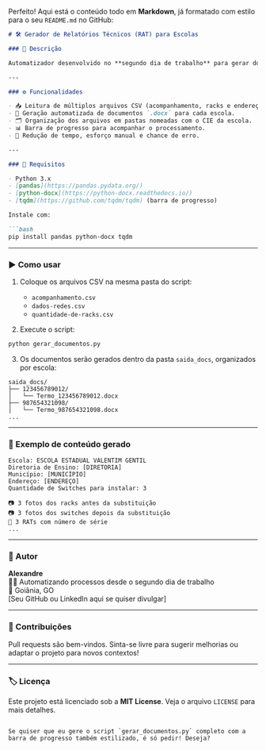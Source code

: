 Perfeito! Aqui está o conteúdo todo em **Markdown**, já formatado com estilo para o seu `README.md` no GitHub:

```markdown
# 🛠️ Gerador de Relatórios Técnicos (RAT) para Escolas

### 📌 Descrição

Automatizador desenvolvido no **segundo dia de trabalho** para gerar documentos Word (.docx) personalizados com informações técnicas de **635 escolas** da rede estadual. O script substitui uma tarefa que antes era feita por **quatro colaboradores durante vários dias** — agora concluída em minutos.

---

### ⚙️ Funcionalidades

- 📥 Leitura de múltiplos arquivos CSV (acompanhamento, racks e endereçamento IP).
- 📝 Geração automatizada de documentos `.docx` para cada escola.
- 🗂️ Organização dos arquivos em pastas nomeadas com o CIE da escola.
- 📊 Barra de progresso para acompanhar o processamento.
- 🚀 Redução de tempo, esforço manual e chance de erro.

---

### 📁 Requisitos

- Python 3.x  
- [pandas](https://pandas.pydata.org/)
- [python-docx](https://python-docx.readthedocs.io/)
- [tqdm](https://github.com/tqdm/tqdm) (barra de progresso)

Instale com:

```bash
pip install pandas python-docx tqdm
```

---

### ▶️ Como usar

1. Coloque os arquivos CSV na mesma pasta do script:
   - `acompanhamento.csv`
   - `dados-redes.csv`
   - `quantidade-de-racks.csv`

2. Execute o script:

```bash
python gerar_documentos.py
```

3. Os documentos serão gerados dentro da pasta `saida_docs`, organizados por escola:

```
saida_docs/
├── 123456789012/
│   └── Termo_123456789012.docx
├── 987654321098/
│   └── Termo_987654321098.docx
...
```

---

### 🧠 Exemplo de conteúdo gerado

```
Escola: ESCOLA ESTADUAL VALENTIM GENTIL
Diretoria de Ensino: [DIRETORIA]
Município: [MUNICÍPIO]
Endereço: [ENDEREÇO]
Quantidade de Switches para instalar: 3

📷 3 fotos dos racks antes da substituição  
📷 3 fotos dos switches depois da substituição  
🧾 3 RATs com número de série  
...
```

---

### 📌 Autor

**Alexandre**  
👨‍💻 Automatizando processos desde o segundo dia de trabalho  
📍 Goiânia, GO  
[Seu GitHub ou LinkedIn aqui se quiser divulgar]

---

### 🤝 Contribuições

Pull requests são bem-vindos. Sinta-se livre para sugerir melhorias ou adaptar o projeto para novos contextos!

---

### 🏷️ Licença

Este projeto está licenciado sob a **MIT License**. Veja o arquivo `LICENSE` para mais detalhes.

```

Se quiser que eu gere o script `gerar_documentos.py` completo com a barra de progresso também estilizado, é só pedir! Deseja?
